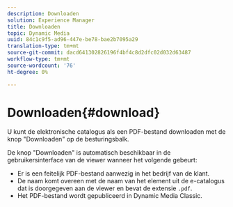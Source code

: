 ```yaml
---
description: Downloaden
solution: Experience Manager
title: Downloaden
topic: Dynamic Media
uuid: 84c1c9f5-ad96-447e-be78-bae2b7095a29
translation-type: tm+mt
source-git-commit: dacd641302826196f4bf4c8d2dfc02d032d63487
workflow-type: tm+mt
source-wordcount: '76'
ht-degree: 0%

---
```



# Downloaden{#download}

U kunt de elektronische catalogus als een PDF-bestand downloaden met de knop &quot;Downloaden&quot; op de besturingsbalk.

De knop &quot;Downloaden&quot; is automatisch beschikbaar in de gebruikersinterface van de viewer wanneer het volgende gebeurt:

* Er is een feitelijk PDF-bestand aanwezig in het bedrijf van de klant.
* De naam komt overeen met de naam van het element uit de e-catalogus dat is doorgegeven aan de viewer en bevat de extensie `.pdf`.
* Het PDF-bestand wordt gepubliceerd in Dynamic Media Classic.

